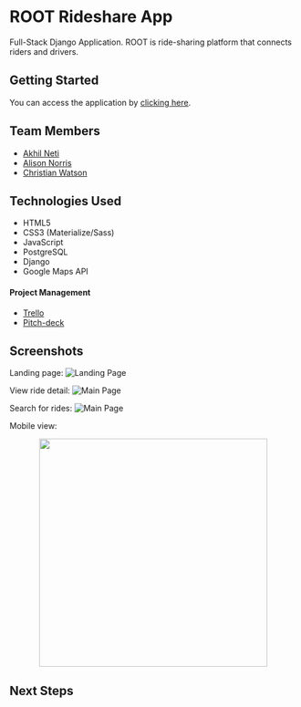 # ROOT Rideshare App
Full-Stack Django Application. ROOT is ride-sharing platform that connects riders and drivers.


## Getting Started
You can access the application by [clicking here](https://rootrideshare.herokuapp.com/). 

## Team Members
- [Akhil Neti](https://github.com/akhilnn)
- [Alison Norris](https://github.com/alison-codes)
- [Christian Watson](https://github.com/nicofasho)

## Technologies Used
- HTML5
- CSS3 (Materialize/Sass)
- JavaScript
- PostgreSQL 
- Django
- Google Maps API

#### Project Management
- [Trello](https://trello.com/b/SIskyi9u/project-3)
- [Pitch-deck](https://docs.google.com/presentation/d/1KDtMc8qAUBIrr6MkYZBnlXvgFjaKHr6-FeIQyYycH3s/edit?usp=sharing)

## Screenshots
Landing page: 
![Landing Page](https://i.imgur.com/YGWxqX4.png)

View ride detail: 
![Main Page](https://i.imgur.com/hNgGhZg.png)

Search for rides:
![Main Page](https://i.imgur.com/vqlwfWF.png)

Mobile view:
<p align="center"> 
<img height="400px" src="https://i.imgur.com/sR0GXOm.png">
</p>


## Next Steps
